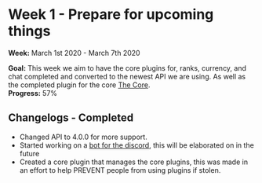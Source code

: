 # Week 1 - Prepare for upcoming things
**Week:** March 1st 2020 - March 7th 2020

**Goal:** This week we aim to have the core plugins for, ranks, currency, and chat completed and converted to the newest API we are using. As well as the completed plugin for the core [The Core](https://github.com/RaptorsMC/Development/projects/1). <br />
**Progress:** 57%

## Changelogs - Completed
 + Changed API to 4.0.0 for more support.
 + Started working on a [bot for the discord](https://github.com/RaptorsMC/Development/projects/1), this will be elaborated on in the future
 + Created a core plugin that manages the core plugins, this was made in an effort to help PREVENT people from using plugins if stolen.

